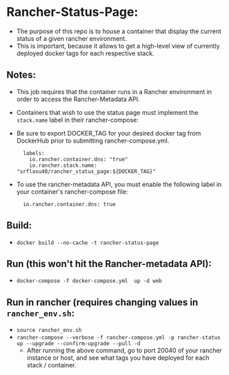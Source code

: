 # Rancher-Status-Page:

* The purpose of this repo is to house a container that display the current status of a given rancher environment.
* This is important, because it allows to get a high-level view of currently deployed docker tags for each respective stack.

## Notes:
  * This job requires that the container runs in a Rancher environment in order to access the Rancher-Metadata API.
  * Containers that wish to use the status page must implement the `stack.name` label in their rancher-compose:
  * Be sure to export DOCKER_TAG for your desired docker tag from DockerHub prior to submitting rancher-compose.yml.

    ```
      labels:
        io.rancher.container.dns: "true"
        io.rancher.stack.name: "srflaxu40/rancher_status_page:${DOCKER_TAG}"
    ```

  * To use the rancher-metadata API, you must enable the following label in your container's rancher-compose file:

    ```
      io.rancher.container.dns: true
    ```

## Build:
  * `docker build --no-cache -t rancher-status-page`

## Run (this won't hit the Rancher-metadata API):
  * `docker-compose -f docker-compose.yml  up -d web`

## Run in rancher (requires changing values in `rancher_env.sh`:
  * `source rancher_env.sh`
  * `rancher-compose --verbose -f rancher-compose.yml -p rancher-status up --upgrade --confirm-upgrade --pull -d`
    * After running the above command, go to port 20040 of your rancher instance or host, and see what tags you
      have deployed for each stack / container. 

